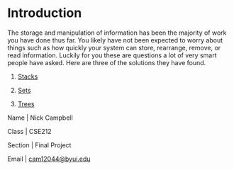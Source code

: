 # Introduction

The storage and manipulation of information has been the majority of work you have done thus far. You likely have not been expected to worry about things such as how quickly your system can store, rearrange, remove, or read information. Luckily for you these are questions a lot of very smart people have asked. Here are three of the solutions they have found.

1. [Stacks](1-stack.md)

2. [Sets](2-set.md)

3. [Trees](3-tree.md)


Name | Nick Campbell

Class | CSE212

Section | Final Project

Email | cam12044@byui.edu